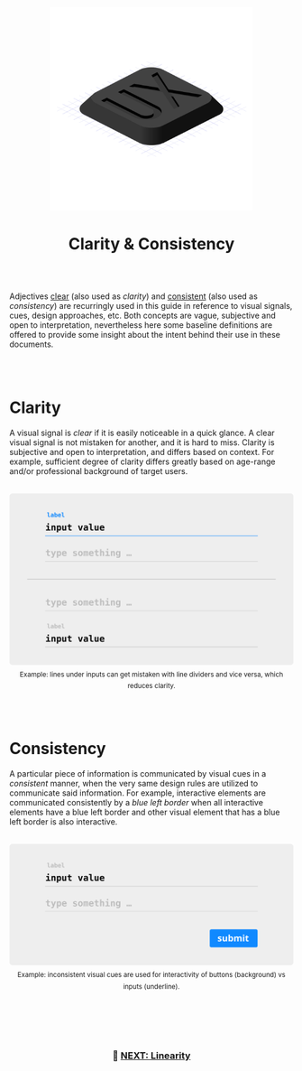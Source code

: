 <div align="center">

<img src="/logo.svg" width="360"/>

# Clarity & Consistency

</div>

<br><br>

Adjectives [clear](#clarity) (also used as _clarity_) and [consistent](#consistency) (also used as _consistency_) are recurringly used in this guide in reference
to visual signals, cues, design approaches, etc. Both concepts are vague, subjective and open to interpretation, nevertheless here some baseline definitions
are offered to provide some insight about the intent behind their use in these documents.

<br><br>

# Clarity

A visual signal is _clear_ if it is easily noticeable in a quick glance. A clear visual signal is not mistaken for another, and it is hard to miss. Clarity is subjective and open to interpretation, and differs based on context. For example, sufficient degree of clarity differs greatly based on age-range and/or professional background of target users.

<br>

<div align="center">
  <img src="/figures/clarity-example.svg" width="640"/>
  <br>
  <sub>
    Example: lines under inputs can get mistaken with line dividers and vice versa, which reduces clarity.
  </sub>
</div>

<br><br>

# Consistency

A particular piece of information is communicated by visual cues in a _consistent_ manner, when the very same design rules are utilized to communicate said information. For example, interactive elements are communicated consistently by a _blue left border_ when all interactive elements have a blue left border and other visual element that has a blue left border is also interactive.

<br>

<div align="center">
  <img src="/figures/consistency-example.svg" width="640"/>
  <br>
  <sub>
    Example: inconsistent visual cues are used for interactivity of buttons (background) vs inputs (underline).
  </sub>
</div>


<br><br><br><br>

<div align="center">

### 📖 [NEXT: Linearity](/linearity.md)

</div>

